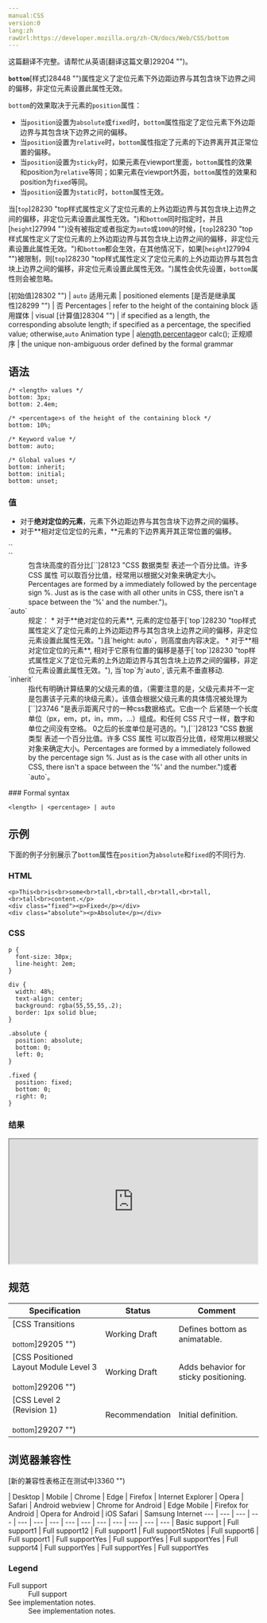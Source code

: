 ```yaml
---
manual:CSS
version:0
lang:zh
rawUrl:https://developer.mozilla.org/zh-CN/docs/Web/CSS/bottom
---
```




这篇翻译不完整。请帮忙从英语[翻译这篇文章]29204 "")。






**`bottom`**[样式]28448 "")属性定义了定位元素下外边距边界与其包含块下边界之间的偏移，非定位元素设置此属性无效。



`bottom`的效果取决于元素的`position`属性：


* 当`position`设置为`absolute`或`fixed`时，`bottom`属性指定了定位元素下外边距边界与其包含块下边界之间的偏移。
* 当`position`设置为`relative`时，`bottom`属性指定了元素的下边界离开其正常位置的偏移。
* 当`position`设置为`sticky`时，如果元素在viewport里面，`bottom`属性的效果和position为`relative`等同；如果元素在viewport外面，`bottom`属性的效果和position为`fixed`等同。
* 当`position`设置为`static`时，`bottom`属性无效。


当[`top`]28230 "top样式属性定义了定位元素的上外边距边界与其包含块上边界之间的偏移，非定位元素设置此属性无效。")和`bottom`同时指定时，并且[`height`]27994 "")没有被指定或者指定为`auto`或`100%`的时候，[`top`]28230 "top样式属性定义了定位元素的上外边距边界与其包含块上边界之间的偏移，非定位元素设置此属性无效。")和`bottom`都会生效，在其他情况下，如果[`height`]27994 "")被限制，则[`top`]28230 "top样式属性定义了定位元素的上外边距边界与其包含块上边界之间的偏移，非定位元素设置此属性无效。")属性会优先设置，`bottom`属性则会被忽略。


[初始值]28302 "") | `auto` 
适用元素 | positioned elements 
[是否是继承属性]28299 "") | 否 
Percentages | refer to the height of the containing block 
适用媒体 | visual 
[计算值]28304 "") | if specified as a length, the corresponding absolute length; if specified as a percentage, the specified value; otherwise,`auto` 
Animation type | a[length](%4561#Interpolation "Values of the <length> CSS data type are interpolated as real, floating-point numbers."),[percentage](%4567#Interpolation "Values of the <percentage> CSS data type are interpolated as real, floating-point numbers.")or calc(); 
正规顺序 | the unique non-ambiguous order defined by the formal grammar 


## 语法<a name="Syntax"></a>

```
/* <length> values */
bottom: 3px;
bottom: 2.4em;

/* <percentage>s of the height of the containing block */
bottom: 10%;

/* Keyword value */
bottom: auto;

/* Global values */
bottom: inherit;
bottom: initial;
bottom: unset;
```

### 值<a name="值"></a>

* 对于**绝对定位的元素**，元素下外边距边界与其包含块下边界之间的偏移。
* 对于**相对定位定位的元素，**元素的下边界离开其正常位置的偏移。
<dl><dt id=''>`<length>`</dt><dd></dd><dt id=''>`<percentage>`</dt><dd>包含块高度的百分比[`<percentage>`]28123 "CSS 数据类型 <percentage> 表述一个百分比值。许多 CSS 属性 可以取百分比值，经常用以根据父对象来确定大小。Percentages are formed by a <number> immediately followed by the percentage sign %. Just as is the case with all other units in CSS, there isn't a space between the '%' and the number.")。</dd><dt id=''>`auto`</dt><dd>规定：
* 对于**绝对定位的元素**, 元素的定位基于[`top`]28230 "top样式属性定义了定位元素的上外边距边界与其包含块上边界之间的偏移，非定位元素设置此属性无效。")且`height: auto`，则高度由内容决定。
* 对于**相对定位定位的元素**, 相对于它原有位置的偏移是基于[`top`]28230 "top样式属性定义了定位元素的上外边距边界与其包含块上边界之间的偏移，非定位元素设置此属性无效。"), 当`top`为`auto`, 该元素不垂直移动.
</dd><dt id=''>`inherit`</dt><dd>指代有明确计算结果的父级元素的值，（需要注意的是，父级元素并不一定是包裹该子元素的块级元素）。该值会根据父级元素的具体情况被处理为[`<length>`]23746 "是表示距离尺寸的一种css数据格式。它由一个 <number> 后紧随一个长度单位（px，em，pt，in，mm，...）组成。和任何 CSS 尺寸一样，数字和单位之间没有空格。<number> 0之后的长度单位是可选的。"),[`<percentage>`]28123 "CSS 数据类型 <percentage> 表述一个百分比值。许多 CSS 属性 可以取百分比值，经常用以根据父对象来确定大小。Percentages are formed by a <number> immediately followed by the percentage sign %. Just as is the case with all other units in CSS, there isn't a space between the '%' and the number.")或者`auto`。</dd></dl>
### Formal syntax<a name="Formal_syntax"></a>

```
<length> | <percentage> | auto
```

## 示例<a name="Examples"></a>


下面的例子分别展示了`bottom`属性在`position`为`absolute`和`fixed`的不同行为.


### HTML<a name="HTML"></a>





```
<p>This<br>is<br>some<br>tall,<br>tall,<br>tall,<br>tall,<br>tall<br>content.</p>
<div class="fixed"><p>Fixed</p></div>
<div class="absolute"><p>Absolute</p></div>

```









### CSS<a name="CSS"></a>





```
p {
  font-size: 30px;
  line-height: 2em;
}

div {
  width: 48%;
  text-align: center;
  background: rgba(55,55,55,.2);
  border: 1px solid blue;
}

.absolute {
  position: absolute;
  bottom: 0;
  left: 0;
}

.fixed {
  position: fixed;
  bottom: 0;
  right: 0;
}
```









### 结果<a name="结果"></a>


<iframe src='https://mdn.mozillademos.org/zh-CN/docs/Web/CSS/bottom$samples/Example?revision=1376526' width='500' height='250'></iframe>


## 规范<a name="Specifications"></a>

Specification | Status | Comment 
 ---  |  ---  |  ---  | 
[CSS Transitions<br></br><small>bottom</small>]29205 "") | Working Draft | Defines bottom as animatable. 
[CSS Positioned Layout Module Level 3<br></br><small>bottom</small>]29206 "") | Working Draft | Adds behavior for sticky positioning. 
[CSS Level 2 (Revision 1)<br></br><small>bottom</small>]29207 "") | Recommendation | Initial definition. 


## 浏览器兼容性<a name="Browser_compatibility"></a>




[新的兼容性表格正在测试中<i></i>]3360 "")

 | <abbr>Desktop<i></i></abbr> | <abbr>Mobile<i></i></abbr> 
 | <abbr>Chrome<i></i></abbr> | <abbr>Edge<i></i></abbr> | <abbr>Firefox<i></i></abbr> | <abbr>Internet Explorer<i></i></abbr> | <abbr>Opera<i></i></abbr> | <abbr>Safari<i></i></abbr> | <abbr>Android webview<i></i></abbr> | <abbr>Chrome for Android<i></i></abbr> | <abbr>Edge Mobile<i></i></abbr> | <abbr>Firefox for Android<i></i></abbr> | <abbr>Opera for Android<i></i></abbr> | <abbr>iOS Safari<i></i></abbr> | <abbr>Samsung Internet<i></i></abbr> 
 ---  |  ---  |  ---  |  ---  |  ---  |  ---  |  ---  |  ---  |  ---  |  ---  |  ---  |  ---  |  ---  |  ---  | 
Basic support | <abbr>Full support</abbr>1 | <abbr>Full support</abbr>12 | <abbr>Full support</abbr>1 | <abbr>Full support</abbr>5<abbr>Notes<i></i></abbr> | <abbr>Full support</abbr>6 | <abbr>Full support</abbr>1 | <abbr>Full support</abbr>Yes | <abbr>Full support</abbr>Yes | <abbr>Full support</abbr>Yes | <abbr>Full support</abbr>4 | <abbr>Full support</abbr>Yes | <abbr>Full support</abbr>Yes | <abbr>Full support</abbr>Yes 


### Legend<a name="Legend"></a>
<dl><dt id=''><abbr>Full support</abbr></dt><dd>Full support</dd><dt id=''><abbr>See implementation notes.<i></i></abbr></dt><dd>See implementation notes.</dd></dl>








